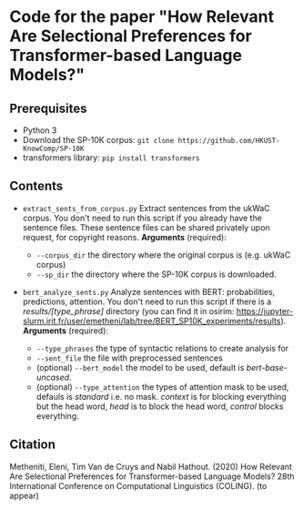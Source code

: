 # Code for the paper "How Relevant Are Selectional Preferences for Transformer-based Language Models?"

## Prerequisites

* Python 3
* Download the SP-10K corpus: ```git clone https://github.com/HKUST-KnowComp/SP-10K```
* transformers library: ```pip install transformers```

## Contents

* ```extract_sents_from_corpus.py```
Extract sentences from the ukWaC corpus. You don't need to run this script if you already have the sentence files. These sentence files can be shared privately upon request, for copyright reasons.
    **Arguments** (required): 
    - ```--corpus_dir``` the directory where the original corpus is (e.g. ukWaC corpus)
    - ```--sp_dir``` the directory where the SP-10K corpus is downloaded.
    
* ```bert_analyze_sents.py``` 
    Analyze sentences with BERT: probabilities, predictions, attention. You don't need to run this script if there is a _results/[type_phrase]_ directory (you can find it in osirim: https://jupyter-slurm.irit.fr/user/emetheni/lab/tree/BERT_SP10K_experiments/results). 
    **Arguments** (required): 
    - ```--type_phrases``` the type of syntactic relations to create analysis for
    - ```--sent_file``` the file with preprocessed sentences
    - (optional) ```--bert_model``` the model to be used, default is *bert-base-uncased*.
    - (optional) ```--type_attention``` the types of attention mask to be used, defauls is *standard* i.e. no mask. *context* is for blocking everything but the head word, *head* is to block the head word, *control* blocks everything.
    
## Citation

Metheniti, Eleni, Tim Van de Cruys and Nabil Hathout. (2020) How Relevant Are Selectional Preferences for Transformer-based Language Models? 28th International Conference on Computational Linguistics (COLING). (to appear)